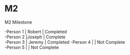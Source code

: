 M2
==

M2 Milestone

-Person 1 | Robert | Completed      
-Person 2 |Joseph  | Complete   
-Person 3 | Jeremy | Completed
-Person 4 |        | Not Complete   
-Person 5 |        | Not Complete   

